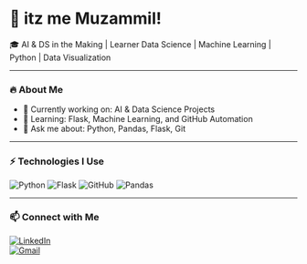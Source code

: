 # 👋 itz me Muzammil!

🎓 AI & DS in the Making | Learner Data Science | Machine Learning | Python | Data Visualization

---

### 🔥 About Me
- 🔭 Currently working on: AI & Data Science Projects  
- 🌱 Learning: Flask, Machine Learning, and GitHub Automation  
- 💬 Ask me about: Python, Pandas, Flask, Git  

---

### ⚡ Technologies I Use
![Python](https://img.shields.io/badge/Python-blue?logo=python)
![Flask](https://img.shields.io/badge/Flask-black?logo=flask)
![GitHub](https://img.shields.io/badge/GitHub-gray?logo=github)
![Pandas](https://img.shields.io/badge/Pandas-purple?logo=pandas)

---

### 📫 Connect with Me
 

[![LinkedIn](https://img.shields.io/badge/LinkedIn-0A66C2?style=for-the-badge&logo=linkedin&logoColor=white)](www.linkedin.com/in/muzammil-shaikh01)  
[![Gmail](https://img.shields.io/badge/Email-D14836?style=for-the-badge&logo=gmail&logoColor=white)](muzammil9709@gmail.com)




